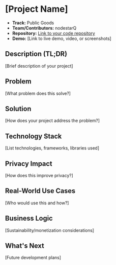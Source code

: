# [Project Name]

- **Track:** Public Goods
- **Team/Contributors:** nodestarQ
- **Repository:** [Link to your code repository](https://github.com/nodestarQ/hackathon-2025-berlin-submissions)
- **Demo:** [Link to live demo, video, or screenshots]

## Description (TL;DR)
[Brief description of your project]

## Problem
[What problem does this solve?]

## Solution
[How does your project address the problem?]

## Technology Stack
[List technologies, frameworks, libraries used]

## Privacy Impact
[How does this improve privacy?]

## Real-World Use Cases
[Who would use this and how?]

## Business Logic
[Sustainability/monetization considerations]

## What's Next
[Future development plans]